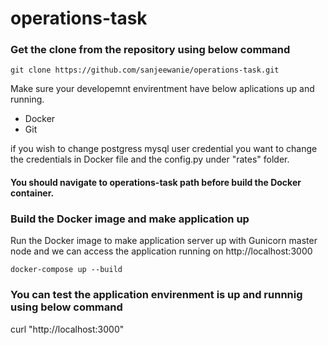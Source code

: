 # operations-task



### Get the clone from the repository using below command
  ```
  git clone https://github.com/sanjeewanie/operations-task.git
  ```
  
Make sure your developemnt envirentment have below aplications up and running.
  * Docker
  * Git
  
if you wish to change postgress mysql user credential you want to change the credentials in   Docker file and the config.py under "rates" folder.
#### You should navigate to operations-task path before build the Docker container.

### Build the Docker image and make application up

Run the Docker image to make application server up with Gunicorn master node and we can access the application  running on http://localhost:3000 
 ```
 docker-compose up --build
 ```
 
 
 ### You can test the application envirenment is up and runnnig using below command   
 curl "http://localhost:3000"
 


  
  

